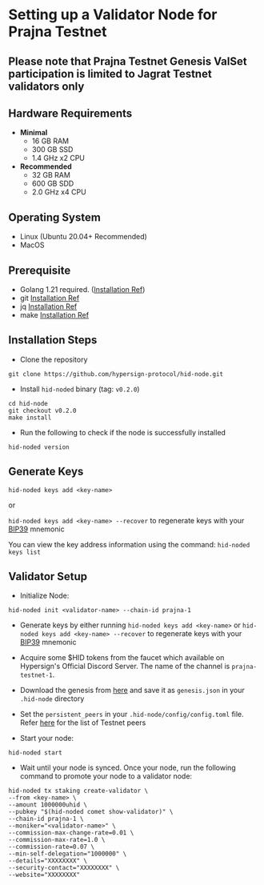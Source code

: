 # Setting up a Validator Node for Prajna Testnet

## Please note that Prajna Testnet Genesis ValSet participation is limited to Jagrat Testnet validators only

## Hardware Requirements
* **Minimal**
    * 16 GB RAM
    * 300 GB SSD
    * 1.4 GHz x2 CPU
* **Recommended**
    * 32 GB RAM
    * 600 GB SDD
    * 2.0 GHz x4 CPU

## Operating System

- Linux (Ubuntu 20.04+ Recommended)
- MacOS

## Prerequisite

- Golang 1.21 required. (<a href="https://go.dev/doc/install">Installation Ref</a>)
- git <a href="https://git-scm.com/book/en/v2/Getting-Started-Installing-Git">Installation Ref</a>
- jq <a href="https://lindevs.com/install-jq-on-ubuntu/">Installation Ref</a>
- make <a href="https://linuxhint.com/install-make-ubuntu/">Installation Ref</a>

## Installation Steps

- Clone the repository
```
git clone https://github.com/hypersign-protocol/hid-node.git
```

- Install `hid-noded` binary (tag: `v0.2.0`)

```
cd hid-node
git checkout v0.2.0
make install
```

- Run the following to check if the node is successfully installed

```
hid-noded version
```

## Generate Keys

`hid-noded keys add <key-name>`

or

`hid-noded keys add <key-name> --recover` to regenerate keys with your [BIP39](https://github.com/bitcoin/bips/tree/master/bip-0039) mnemonic

You can view the key address information using the command: `hid-noded keys list`

## Validator Setup

- Initialize Node:

```
hid-noded init <validator-name> --chain-id prajna-1
```

- Generate keys by either running `hid-noded keys add <key-name>` or `hid-noded keys add <key-name> --recover` to regenerate keys with your [BIP39](https://github.com/bitcoin/bips/tree/master/bip-0039) mnemonic

- Acquire some $HID tokens from the faucet which available on Hypersign's Official Discord Server. The name of the channel is `prajna-testnet-1`.

- Download the genesis from [here](https://github.com/hypersign-protocol/networks/blob/master/testnet/prajna/final_genesis.json) and save it as `genesis.json` in your `.hid-node` directory

- Set the `persistent_peers` in your `.hid-node/config/config.toml` file. Refer [here]() for the list of Testnet peers

- Start your node:

```
hid-noded start
```

- Wait until your node is synced. Once your node, run the following command to promote your node to a validator node:

```
hid-noded tx staking create-validator \
--from <key-name> \
--amount 1000000uhid \
--pubkey "$(hid-noded comet show-validator)" \
--chain-id prajna-1 \
--moniker="<validator-name>" \
--commission-max-change-rate=0.01 \
--commission-max-rate=1.0 \
--commission-rate=0.07 \
--min-self-delegation="1000000" \
--details="XXXXXXXX" \
--security-contact="XXXXXXXX" \
--website="XXXXXXXX"
```